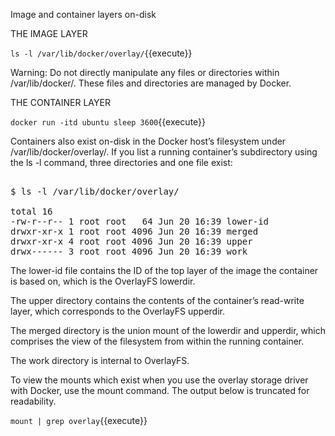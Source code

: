 Image and container layers on-disk

THE IMAGE LAYER 

`ls -l /var/lib/docker/overlay/`{{execute}}

Warning: Do not directly manipulate any files or directories within /var/lib/docker/. These files and directories are managed by Docker.


THE CONTAINER LAYER


`docker run -itd ubuntu sleep 3600`{{execute}}

Containers also exist on-disk in the Docker host’s filesystem under /var/lib/docker/overlay/. If you list a running container’s subdirectory using the ls -l command, three directories and one file exist:

<pre class="file">

$ ls -l /var/lib/docker/overlay/<directory-of-running-container>

total 16
-rw-r--r-- 1 root root   64 Jun 20 16:39 lower-id
drwxr-xr-x 1 root root 4096 Jun 20 16:39 merged
drwxr-xr-x 4 root root 4096 Jun 20 16:39 upper
drwx------ 3 root root 4096 Jun 20 16:39 work
</pre>

The lower-id file contains the ID of the top layer of the image the container is based on, which is the OverlayFS lowerdir.

The upper directory contains the contents of the container’s read-write layer, which corresponds to the OverlayFS upperdir.

The merged directory is the union mount of the lowerdir and upperdir, which comprises the view of the filesystem from within the running container.

The work directory is internal to OverlayFS.

To view the mounts which exist when you use the overlay storage driver with Docker, use the mount command. The output below is truncated for readability.

`mount | grep overlay`{{execute}}

